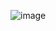 ![image](https://github.com/AndyZng/Lab5_Starter/assets/115373033/da786496-8c88-4b6e-8bef-9af3339a3089)
